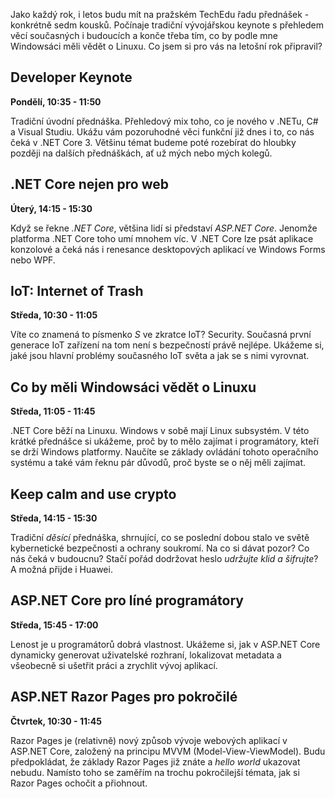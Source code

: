 <!-- dcterms:title = Pozvánka na moje přednášky na TechEdu 2019 -->
<!-- dcterms:abstract = Jako každý rok, i letos budu mít na pražském TechEdu řadu přednášek. Počínaje tradiční vývojářskou keynote s přehledem věcí současných i budoucích a konče třeba tím, co by podle mne Windowsáci měli vědět o Linuxu. -->
<!-- dcterms:creator = Michal Altair Valášek -->
<!-- x4w:pictureUrl = /perex-pictures/20190503-pozvanka-na-teched.png -->
<!-- x4w:pictureWidth = 150 -->
<!-- x4w:pictureHeight = 150 -->
<!-- x4w:coverUrl = /cover-pictures/20190503-pozvanka-na-teched.jpg -->
<!-- x4w:coverCredits = Gopas, a. s. -->
<!-- x4w:category = Akce a události -->
<!-- dcterms:date = 2019-05-03 -->

Jako každý rok, i letos budu mít na pražském TechEdu řadu přednášek - konkrétně sedm kousků. Počínaje tradiční vývojářskou keynote s přehledem věcí současných i budoucích a konče třeba tím, co by podle mne Windowsáci měli vědět o Linuxu. Co jsem si pro vás na letošní rok připravil?

## Developer Keynote

**Pondělí, 10:35 - 11:50**

Tradiční úvodní přednáška. Přehledový mix toho, co je nového v .NETu, C# a Visual Studiu. Ukážu vám pozoruhodné věci funkční již dnes i to, co nás čeká v .NET Core 3. Většinu témat budeme poté rozebírat do hloubky později na dalších přednáškách, ať už mých nebo mých kolegů.

## .NET Core nejen pro web

**Úterý, 14:15 - 15:30**

Když se řekne _.NET Core_, většina lidí si představí _ASP.NET Core_. Jenomže platforma .NET Core toho umí mnohem víc. V .NET Core lze psát aplikace konzolové a čeká nás i renesance desktopových aplikací ve Windows Forms nebo WPF.

## IoT: Internet of Trash

**Středa, 10:30 - 11:05**

Víte co znamená to písmenko _S_ ve zkratce IoT? Security. Současná první generace IoT zařízení na tom není s bezpečností právě nejlépe. Ukážeme si, jaké jsou hlavní problémy současného IoT světa a jak se s nimi vyrovnat.

## Co by měli Windowsáci vědět o Linuxu

**Středa, 11:05 - 11:45**

.NET Core běží na Linuxu. Windows v sobě mají Linux subsystém. V této krátké přednášce si ukážeme, proč by to mělo zajímat i programátory, kteří se drží Windows platformy. Naučíte se základy ovládání tohoto operačního systému a také vám řeknu pár důvodů, proč byste se o něj měli zajímat.

## Keep calm and use crypto

**Středa, 14:15 - 15:30**

Tradiční _děsící_ přednáška, shrnující, co se poslední dobou stalo ve světě kybernetické bezpečnosti a ochrany soukromí. Na co si dávat pozor? Co nás čeká v budoucnu? Stačí pořád dodržovat heslo _udržujte klid a šifrujte_? A možná přijde i Huawei.

## ASP.NET Core pro líné programátory

**Středa, 15:45 - 17:00**

Lenost je u programátorů dobrá vlastnost. Ukážeme si, jak v ASP.NET Core dynamicky generovat uživatelské rozhraní, lokalizovat metadata a všeobecně si ušetřit práci a zrychlit vývoj aplikací. 

## ASP.NET Razor Pages pro pokročilé

**Čtvrtek, 10:30 - 11:45**

Razor Pages je (relativně) nový způsob vývoje webových aplikací v ASP.NET Core, založený na principu MVVM (Model-View-ViewModel). Budu předpokládat, že základy Razor Pages již znáte a _hello world_ ukazovat nebudu. Namísto toho se zaměřím na trochu pokročilejší témata, jak si Razor Pages ochočit a přiohnout.